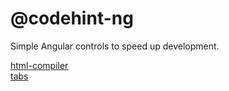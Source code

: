 # @codehint-ng

Simple Angular controls to speed up development.

[html-compiler](https://github.com/codehint-ng/ng-controls/tree/master/projects/html-compiler)  
[tabs](https://github.com/codehint-ng/ng-controls/tree/master/projects/tabs)
